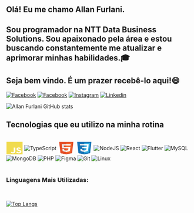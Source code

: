 ## Olá! Eu me chamo Allan Furlani. 
## Sou programador na NTT Data Business Solutions. Sou apaixonado pela área e estou buscando constantemente me atualizar e aprimorar minhas habilidades.🎓
## Seja bem vindo. É um prazer recebê-lo aqui!😄





[![Facebook](https://img.shields.io/badge/WhatsApp-25D366?style=for-the-badge&logo=whatsapp&logoColor=white)](https://wa.me/27998859003)
[![Facebook](https://img.shields.io/badge/Facebook-1877F2?style=for-the-badge&logo=facebook&logoColor=white)](https://www.facebook.com/allan.furlani)
[![Instagram](https://img.shields.io/badge/Instagram-E4405F?style=for-the-badge&logo=instagram&logoColor=white)](https://www.instagram.com/allan_furlani/)
[![Linkedin](https://img.shields.io/badge/LinkedIn-0077B5?style=for-the-badge&logo=linkedin&logoColor=white)](https://www.linkedin.com/in/allan-furlani-b91126223/)

![Allan Furlani GitHub stats](https://github-readme-stats.vercel.app/api?username=Allan182&show_icons=true&theme=tokyonight&count_private=true)

## Tecnologias que eu utilizo na minha rotina


<div style="display: inline_block">
  <br>
  <img align="center" alt="JS" height="35" width="45" src="https://raw.githubusercontent.com/devicons/devicon/master/icons/javascript/javascript-plain.svg"/>
  <img   align="center" height="35" width="45"  alt="TypeScript" src="https://cdn.jsdelivr.net/gh/devicons/devicon/icons/typescript/typescript-original.svg"/>
  <img align="center" alt="HTML" height="35" width="45" src="https://raw.githubusercontent.com/devicons/devicon/master/icons/html5/html5-original.svg"/>
  <img align="center" alt="CSS" height="35" width="45" src="https://raw.githubusercontent.com/devicons/devicon/master/icons/css3/css3-original.svg"/>
  <img align="center" alt="NodeJS" height="35" width="45" src="https://www.svgrepo.com/show/303266/nodejs-icon-logo.svg"/>
  <img  align="center" height="35" width="45"  alt="React" src="https://cdn.jsdelivr.net/gh/devicons/devicon/icons/react/react-original.svg" />
  <img  align="center" height="35" width="45"  alt="Flutter" src="https://www.svgrepo.com/show/373604/flutter.svg" />
  <img  align="center" height="35" width="45"  alt="MySQL" src="https://cdn.jsdelivr.net/gh/devicons/devicon/icons/mysql/mysql-original.svg" />
  <img  align="center" height="35" width="45"  alt="MongoDB" src="https://www.svgrepo.com/show/331488/mongodb.svg"/>
  <img  align="center" height="35" width="45"  alt="PHP" src="https://cdn.jsdelivr.net/gh/devicons/devicon/icons/php/php-original.svg" />
  <img  align="center" height="35" width="45"  alt="Figma" src="https://cdn.jsdelivr.net/gh/devicons/devicon/icons/figma/figma-original.svg" />
  <img   align="center" height="35" width="45"  alt="Git" src="https://cdn.jsdelivr.net/gh/devicons/devicon/icons/git/git-original.svg" />
  <img align="center" height="35" width="45"  alt="Linux" src="https://cdn.jsdelivr.net/gh/devicons/devicon/icons/linux/linux-original.svg" />
</div>
  
<br/>

### Linguagens Mais Utilizadas:
<br>

[![Top Langs](https://github-readme-stats.vercel.app/api/top-langs/?username=Allan182&layout=compact)](https://github.com/Allan182/)
<br/>
